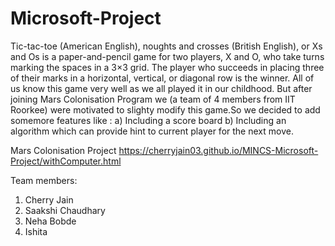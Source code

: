 # Microsoft-Project
Tic-tac-toe (American English), noughts and crosses (British English), or Xs and Os is a paper-and-pencil game for two players, X and O, who take turns marking the spaces in a 3×3 grid. The player who succeeds in placing three of their marks in a horizontal, vertical, or diagonal row is the winner.
All of us know this game very well as we all played it in our childhood. 
But after joining Mars Colonisation Program we (a team of 4 members from IIT Roorkee) were motivated to slighty modify this game.So we decided to add somemore features like :
a) Including a score board
b) Including an algorithm which can provide hint to current player for the next move.

Mars Colonisation Project 
https://cherryjain03.github.io/MINCS-Microsoft-Project/withComputer.html

Team members:
1) Cherry Jain
2) Saakshi Chaudhary
3) Neha Bobde
4) Ishita

